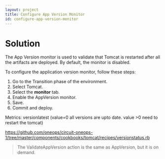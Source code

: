 ```yaml
---
layout: project
title: Configure App Version Monitor
id: configure-app-version-monitor
---
```


# Solution

The App Version monitor is used to validate that Tomcat is restarted after all the artifacts are deployed. By default, the monitor is disabled.

To configure the application version monitor, follow these steps:


1. Go to the Transition phase of the environment.
2. Select Tomcat.
3. Select the **monitor** tab.
4. Enable the AppVersion monitor.
5. Save.
6. Commit and deploy.

Metrics: versionlatest (value=0  all versions are upto date. value >0 need to restart the tomcat)

https://github.com/oneops/circuit-oneops-1/tree/master/components/cookbooks/tomcat/recipes/versionstatus.rb

>The ValidateAppVersion action is the same as AppVersion, but it is on demand.
